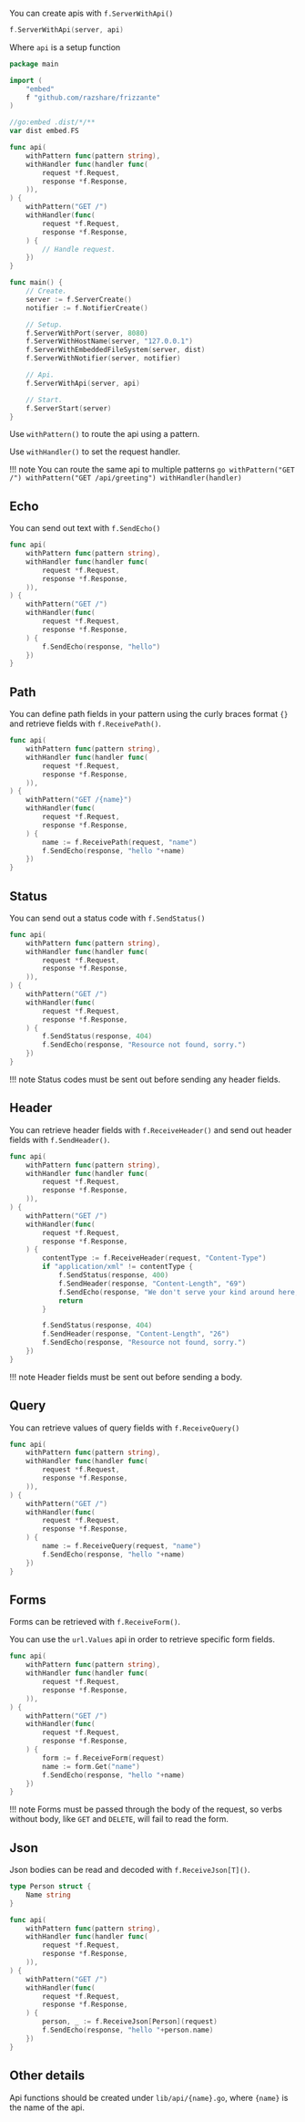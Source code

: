 You can create apis with `f.ServerWithApi()`

```go
f.ServerWithApi(server, api)
```

Where `api` is a setup function

```go
package main

import (
	"embed"
	f "github.com/razshare/frizzante"
)

//go:embed .dist/*/**
var dist embed.FS

func api(
	withPattern func(pattern string),
	withHandler func(handler func(
        request *f.Request,
        response *f.Response,
    )),
) {
    withPattern("GET /")
    withHandler(func(
        request *f.Request,
        response *f.Response,
    ) {
        // Handle request.
    })
}

func main() {
	// Create.
	server := f.ServerCreate()
	notifier := f.NotifierCreate()

	// Setup.
	f.ServerWithPort(server, 8080)
	f.ServerWithHostName(server, "127.0.0.1")
	f.ServerWithEmbeddedFileSystem(server, dist)
	f.ServerWithNotifier(server, notifier)

	// Api.
	f.ServerWithApi(server, api)

	// Start.
	f.ServerStart(server)
}
```

Use `withPattern()` to route the api using a pattern.

Use `withHandler()` to set the request handler.

!!! note
    You can route the same api to multiple patterns
    ```go
    withPattern("GET /")
    withPattern("GET /api/greeting")
    withHandler(handler)
    ```


## Echo

You can send out text with `f.SendEcho()`

```go
func api(
	withPattern func(pattern string),
	withHandler func(handler func(
        request *f.Request,
        response *f.Response,
    )),
) {
    withPattern("GET /")
    withHandler(func(
        request *f.Request,
        response *f.Response,
    ) {
        f.SendEcho(response, "hello")
    })
}
```

## Path

You can define path fields in your pattern using the curly 
braces format `{}` and retrieve fields with `f.ReceivePath()`.

```go
func api(
	withPattern func(pattern string),
	withHandler func(handler func(
        request *f.Request,
        response *f.Response,
    )),
) {
    withPattern("GET /{name}")
    withHandler(func(
        request *f.Request,
        response *f.Response,
    ) {
        name := f.ReceivePath(request, "name")
        f.SendEcho(response, "hello "+name)
    })
}
```

## Status

You can send out a status code with `f.SendStatus()`

```go
func api(
	withPattern func(pattern string),
	withHandler func(handler func(
        request *f.Request,
        response *f.Response,
    )),
) {
    withPattern("GET /")
    withHandler(func(
        request *f.Request,
        response *f.Response,
    ) {
        f.SendStatus(response, 404)
        f.SendEcho(response, "Resource not found, sorry.")
    })
}
```

!!! note
    Status codes must be sent out before sending any header fields.

## Header

You can retrieve header fields with `f.ReceiveHeader()` and send out header fields with `f.SendHeader()`.

```go
func api(
	withPattern func(pattern string),
	withHandler func(handler func(
        request *f.Request,
        response *f.Response,
    )),
) {
    withPattern("GET /")
    withHandler(func(
        request *f.Request,
        response *f.Response,
    ) {
        contentType := f.ReceiveHeader(request, "Content-Type")
        if "application/xml" != contentType {
            f.SendStatus(response, 400)
            f.SendHeader(response, "Content-Length", "69")
            f.SendEcho(response, "We don't serve your kind around here, better get an XML encoder, heh.")
            return
        }

        f.SendStatus(response, 404)
        f.SendHeader(response, "Content-Length", "26")
        f.SendEcho(response, "Resource not found, sorry.")
    })
}
```

!!! note
    Header fields must be sent out before sending a body.

## Query

You can retrieve values of query fields with `f.ReceiveQuery()`

```go
func api(
	withPattern func(pattern string),
	withHandler func(handler func(
        request *f.Request,
        response *f.Response,
    )),
) {
    withPattern("GET /")
    withHandler(func(
        request *f.Request,
        response *f.Response,
    ) {
        name := f.ReceiveQuery(request, "name")
        f.SendEcho(response, "hello "+name)
    })
}
```

## Forms

Forms can be retrieved with `f.ReceiveForm()`.

You can use the `url.Values` api in order to retrieve specific form fields.

```go
func api(
	withPattern func(pattern string),
	withHandler func(handler func(
        request *f.Request,
        response *f.Response,
    )),
) {
    withPattern("GET /")
    withHandler(func(
        request *f.Request,
        response *f.Response,
    ) {
        form := f.ReceiveForm(request)
        name := form.Get("name")
        f.SendEcho(response, "hello "+name)
    })
}
```

!!! note
    Forms must be passed through the body of the request, so verbs without body, like `GET` and `DELETE`, will fail to read the form.

## Json

Json bodies can be read and decoded with `f.ReceiveJson[T]()`.

```go
type Person struct {
    Name string
}

func api(
	withPattern func(pattern string),
	withHandler func(handler func(
        request *f.Request,
        response *f.Response,
    )),
) {
    withPattern("GET /")
    withHandler(func(
        request *f.Request,
        response *f.Response,
    ) {
        person, _ := f.ReceiveJson[Person](request)
        f.SendEcho(response, "hello "+person.name)
    })
}
```

## Other details

Api functions should be created under `lib/api/{name}.go`, where `{name}` is the name of the api.
